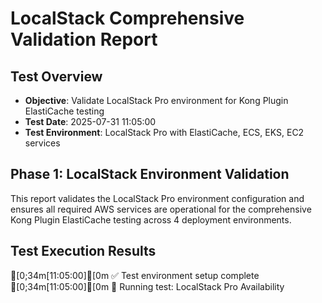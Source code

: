 # LocalStack Comprehensive Validation Report

## Test Overview
- **Objective**: Validate LocalStack Pro environment for Kong Plugin ElastiCache testing
- **Test Date**: 2025-07-31 11:05:00
- **Test Environment**: LocalStack Pro with ElastiCache, ECS, EKS, EC2 services

## Phase 1: LocalStack Environment Validation

This report validates the LocalStack Pro environment configuration and ensures all required AWS services are operational for the comprehensive Kong Plugin ElastiCache testing across 4 deployment environments.

## Test Execution Results

[0;34m[11:05:00][0m ✅ Test environment setup complete
[0;34m[11:05:00][0m 🧪 Running test: LocalStack Pro Availability
